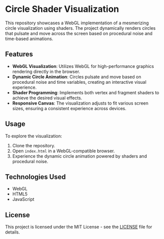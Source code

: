 # Circle Shader Visualization

This repository showcases a WebGL implementation of a mesmerizing circle visualization using shaders. The project dynamically renders circles that pulsate and move across the screen based on procedural noise and time-based animations.

## Features

- **WebGL Visualization**: Utilizes WebGL for high-performance graphics rendering directly in the browser.
- **Dynamic Circle Animation**: Circles pulsate and move based on procedural noise and time variables, creating an interactive visual experience.
- **Shader Programming**: Implements both vertex and fragment shaders to achieve the desired visual effects.
- **Responsive Canvas**: The visualization adjusts to fit various screen sizes, ensuring a consistent experience across devices.

## Usage

To explore the visualization:
1. Clone the repository.
2. Open `index.html` in a WebGL-compatible browser.
3. Experience the dynamic circle animation powered by shaders and procedural noise.

## Technologies Used

- WebGL
- HTML5
- JavaScript

## License

This project is licensed under the MIT License - see the [LICENSE](LICENSE) file for details.
